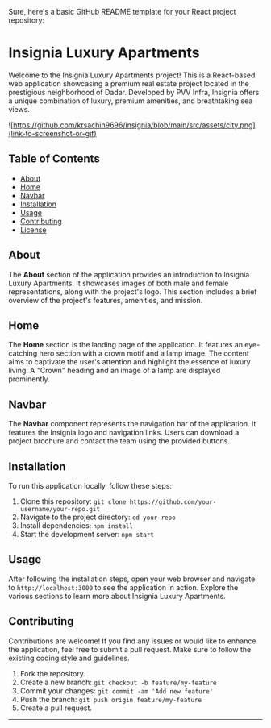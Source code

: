 Sure, here's a basic GitHub README template for your React project repository:

# Insignia Luxury Apartments

Welcome to the Insignia Luxury Apartments project! This is a React-based web application showcasing a premium real estate project located in the prestigious neighborhood of Dadar. Developed by PVV Infra, Insignia offers a unique combination of luxury, premium amenities, and breathtaking sea views.

![https://github.com/krsachin9696/insignia/blob/main/src/assets/city.png](link-to-screenshot-or-gif)

## Table of Contents

- [About](#about)
- [Home](#home)
- [Navbar](#navbar)
- [Installation](#installation)
- [Usage](#usage)
- [Contributing](#contributing)
- [License](#license)

## About

The **About** section of the application provides an introduction to Insignia Luxury Apartments. It showcases images of both male and female representations, along with the project's logo. This section includes a brief overview of the project's features, amenities, and mission.

## Home

The **Home** section is the landing page of the application. It features an eye-catching hero section with a crown motif and a lamp image. The content aims to captivate the user's attention and highlight the essence of luxury living. A "Crown" heading and an image of a lamp are displayed prominently.

## Navbar

The **Navbar** component represents the navigation bar of the application. It features the Insignia logo and navigation links. Users can download a project brochure and contact the team using the provided buttons.

## Installation

To run this application locally, follow these steps:

1. Clone this repository: `git clone https://github.com/your-username/your-repo.git`
2. Navigate to the project directory: `cd your-repo`
3. Install dependencies: `npm install`
4. Start the development server: `npm start`

## Usage

After following the installation steps, open your web browser and navigate to `http://localhost:3000` to see the application in action. Explore the various sections to learn more about Insignia Luxury Apartments.

## Contributing

Contributions are welcome! If you find any issues or would like to enhance the application, feel free to submit a pull request. Make sure to follow the existing coding style and guidelines.

1. Fork the repository.
2. Create a new branch: `git checkout -b feature/my-feature`
3. Commit your changes: `git commit -am 'Add new feature'`
4. Push the branch: `git push origin feature/my-feature`
5. Create a pull request.


---
